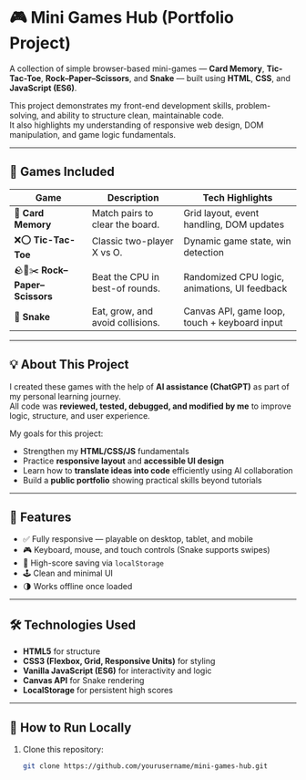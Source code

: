 # 🎮 Mini Games Hub (Portfolio Project)

A collection of simple browser-based mini-games — **Card Memory**, **Tic-Tac-Toe**, **Rock–Paper–Scissors**, and **Snake** — built using **HTML**, **CSS**, and **JavaScript (ES6)**.

This project demonstrates my front-end development skills, problem-solving, and ability to structure clean, maintainable code.  
It also highlights my understanding of responsive web design, DOM manipulation, and game logic fundamentals.

---

## 🧩 Games Included

| Game | Description | Tech Highlights |
|------|--------------|-----------------|
| 🧠 **Card Memory** | Match pairs to clear the board. | Grid layout, event handling, DOM updates |
| ❌⭕ **Tic-Tac-Toe** | Classic two-player X vs O. | Dynamic game state, win detection |
| 🪨📄✂️ **Rock–Paper–Scissors** | Beat the CPU in best-of rounds. | Randomized CPU logic, animations, UI feedback |
| 🐍 **Snake** | Eat, grow, and avoid collisions. | Canvas API, game loop, touch + keyboard input |

---

## 💡 About This Project

I created these games with the help of **AI assistance (ChatGPT)** as part of my personal learning journey.  
All code was **reviewed, tested, debugged, and modified by me** to improve logic, structure, and user experience.

My goals for this project:
- Strengthen my **HTML/CSS/JS** fundamentals  
- Practice **responsive layout** and **accessible UI design**  
- Learn how to **translate ideas into code** efficiently using AI collaboration  
- Build a **public portfolio** showing practical skills beyond tutorials  

---

## 🧰 Features

- ✅ Fully responsive — playable on desktop, tablet, and mobile  
- 🎮 Keyboard, mouse, and touch controls (Snake supports swipes)  
- 💾 High-score saving via `localStorage`  
- 🕹️ Clean and minimal UI  
- 🌗 Works offline once loaded  

---

## 🛠️ Technologies Used

- **HTML5** for structure  
- **CSS3 (Flexbox, Grid, Responsive Units)** for styling  
- **Vanilla JavaScript (ES6)** for interactivity and logic  
- **Canvas API** for Snake rendering  
- **LocalStorage** for persistent high scores  

---

## 🚀 How to Run Locally

1. Clone this repository:
   ```bash
   git clone https://github.com/yourusername/mini-games-hub.git
